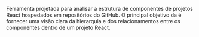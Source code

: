 Ferramenta projetada para analisar a estrutura de componentes de projetos React hospedados em repositórios do GitHub. O principal objetivo da  é fornecer uma visão clara da hierarquia e dos relacionamentos entre os componentes dentro de um projeto React.